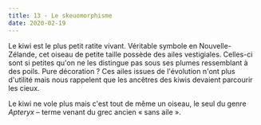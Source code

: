 ```yaml
---
title: 13 - Le skeuomorphisme
date: 2020-02-19
---
```


Le kiwi est le plus petit ratite vivant. Véritable symbole en Nouvelle-Zélande, cet oiseau de petite taille possède des ailes vestigiales. Celles-ci sont si petites qu'on ne les distingue pas sous ses plumes ressemblant à des poils. Pure décoration ? Ces ailes issues de l'évolution n'ont plus d'utilité mais nous rappelent que les ancêtres des kiwis devaient parcourir les cieux.

Le kiwi ne vole plus mais c'est tout de même un oiseau, le seul du genre _Apteryx_ – terme venant du grec ancien « sans aile ».